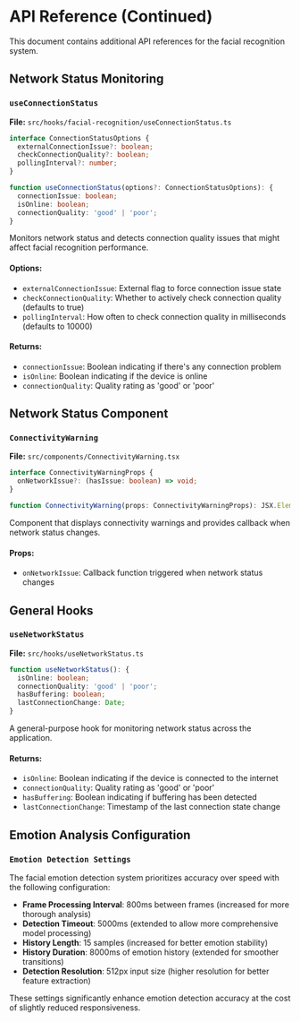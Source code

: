 

# API Reference (Continued)

This document contains additional API references for the facial recognition system.

## Network Status Monitoring

### `useConnectionStatus`

**File:** `src/hooks/facial-recognition/useConnectionStatus.ts`

```typescript
interface ConnectionStatusOptions {
  externalConnectionIssue?: boolean;
  checkConnectionQuality?: boolean;
  pollingInterval?: number;
}

function useConnectionStatus(options?: ConnectionStatusOptions): {
  connectionIssue: boolean;
  isOnline: boolean;
  connectionQuality: 'good' | 'poor';
}
```

Monitors network status and detects connection quality issues that might affect facial recognition performance.

#### Options:

- `externalConnectionIssue`: External flag to force connection issue state
- `checkConnectionQuality`: Whether to actively check connection quality (defaults to true)
- `pollingInterval`: How often to check connection quality in milliseconds (defaults to 10000)

#### Returns:

- `connectionIssue`: Boolean indicating if there's any connection problem
- `isOnline`: Boolean indicating if the device is online
- `connectionQuality`: Quality rating as 'good' or 'poor'

## Network Status Component

### `ConnectivityWarning`

**File:** `src/components/ConnectivityWarning.tsx`

```typescript
interface ConnectivityWarningProps {
  onNetworkIssue?: (hasIssue: boolean) => void;
}

function ConnectivityWarning(props: ConnectivityWarningProps): JSX.Element | null
```

Component that displays connectivity warnings and provides callback when network status changes.

#### Props:

- `onNetworkIssue`: Callback function triggered when network status changes

## General Hooks

### `useNetworkStatus`

**File:** `src/hooks/useNetworkStatus.ts`

```typescript
function useNetworkStatus(): {
  isOnline: boolean;
  connectionQuality: 'good' | 'poor';
  hasBuffering: boolean;
  lastConnectionChange: Date;
}
```

A general-purpose hook for monitoring network status across the application.

#### Returns:

- `isOnline`: Boolean indicating if the device is connected to the internet
- `connectionQuality`: Quality rating as 'good' or 'poor'
- `hasBuffering`: Boolean indicating if buffering has been detected
- `lastConnectionChange`: Timestamp of the last connection state change

## Emotion Analysis Configuration

### `Emotion Detection Settings`

The facial emotion detection system prioritizes accuracy over speed with the following configuration:

- **Frame Processing Interval**: 800ms between frames (increased for more thorough analysis)
- **Detection Timeout**: 5000ms (extended to allow more comprehensive model processing)
- **History Length**: 15 samples (increased for better emotion stability)
- **History Duration**: 8000ms of emotion history (extended for smoother transitions)
- **Detection Resolution**: 512px input size (higher resolution for better feature extraction)

These settings significantly enhance emotion detection accuracy at the cost of slightly reduced responsiveness.
